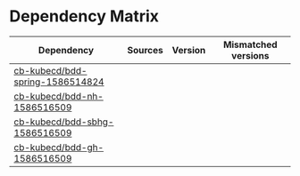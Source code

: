 # Dependency Matrix

Dependency | Sources | Version | Mismatched versions
---------- | ------- | ------- | -------------------
[cb-kubecd/bdd-spring-1586514824](https://github.com/cb-kubecd/bdd-spring-1586514824.git) |  | []() | 
[cb-kubecd/bdd-nh-1586516509](https://github.com/cb-kubecd/bdd-nh-1586516509.git) |  | []() | 
[cb-kubecd/bdd-sbhg-1586516509](https://github.com/cb-kubecd/bdd-sbhg-1586516509.git) |  | []() | 
[cb-kubecd/bdd-gh-1586516509](https://github.com/cb-kubecd/bdd-gh-1586516509.git) |  | []() | 
